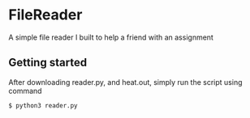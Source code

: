 # FileReader
A simple file reader I built to help a friend with an assignment

## Getting started
After downloading reader.py, and heat.out, simply run the script using command
```
$ python3 reader.py
```
